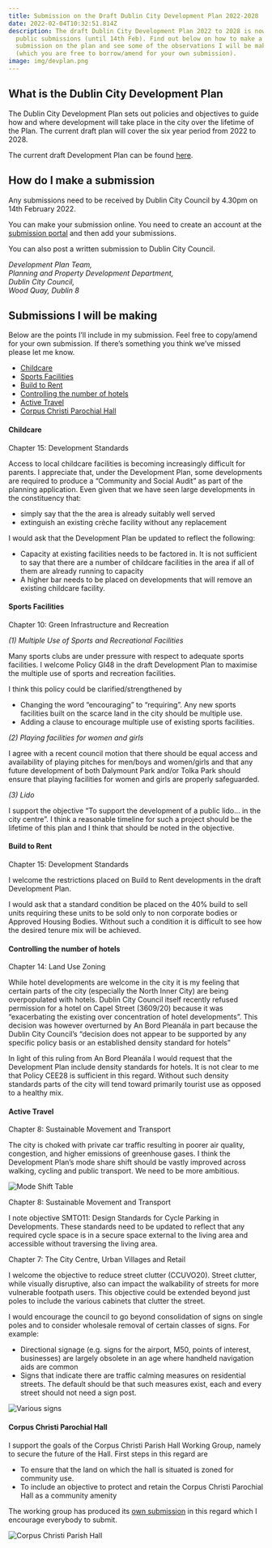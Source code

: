 ```yaml
---
title: Submission on the Draft Dublin City Development Plan 2022-2028
date: 2022-02-04T10:32:51.814Z
description: The draft Dublin City Development Plan 2022 to 2028 is now open for
  public submissions (until 14th Feb). Find out below on how to make a
  submission on the plan and see some of the observations I will be making
  (which you are free to borrow/amend for your own submission).
image: img/devplan.png
---
```

## What is the Dublin City Development Plan

The Dublin City Development Plan sets out policies and objectives to guide how and where development will take place in the city over the lifetime of the Plan. The current draft plan will cover the six year period from 2022 to 2028.

The current draft Development Plan can be found [here](https://www.dublincity.ie/residential/planning/strategic-planning/dublin-city-development-plan/development-plan-2022-2028).

## How do I make a submission

Any submissions need to be received by Dublin City Council by 4.30pm on 14th February 2022.

You can make your submission online. You need to create an account at the [submission portal](https://consult.dublincity.ie/en/consultation/draft-dublin-city-development-plan-2022-2028) and then add your submissions.

You can also post a written submission to Dublin City Council.

*Development Plan Team,*\
*Planning and Property Development Department,*\
*Dublin City Council,*\
*Wood Quay, Dublin 8*

## Submissions I will be making

Below are the points I’ll include in my submission. Feel free to copy/amend for your own submission. If there’s something you think we’ve missed please let me know.

* [Childcare](#childcare)
* [Sports Facilities](#sports)
* [Build to Rent](#buildtorent)
* [Controlling the number of hotels](#hotels)
* [Active Travel](#activetravel)
* [Corpus Christi Parochial Hall](#hall)

<a name="childcare"></a>

#### Childcare

Chapter 15: Development Standards

Access to local childcare facilities is becoming increasingly difficult for parents. I appreciate that, under the Development Plan, some developments are required to produce a “Community and Social Audit” as part of the planning application. Even given that we have seen large developments in the constituency that:

* simply say that the the area is already suitably well served
* extinguish an existing crèche facility without any replacement

I would ask that the Development Plan be updated to reflect the following:

* Capacity at existing facilities needs to be factored in. It is not sufficient to say that there are a number of childcare facilities in the area if all of them are already running to capacity
* A higher bar needs to be placed on developments that will remove an existing childcare facility.

<a name="sports"></a>

#### Sports Facilities

Chapter 10: Green Infrastructure and Recreation

*(1) Multiple Use of Sports and Recreational Facilities*

Many sports clubs are under pressure with respect to adequate sports facilities. I welcome Policy GI48 in the draft Development Plan to maximise the multiple use of sports and recreation facilities.

I think this policy could be clarified/strengthened by

* Changing the word “encouraging” to “requiring”. Any new sports facilities built on the scarce land in the city should be multiple use.
* Adding a clause to encourage multiple use of existing sports facilities.

*(2) Playing facilities for women and girls*

I agree with a recent council motion that there should be equal access and availability of playing pitches for men/boys and women/girls and that any future development of both Dalymount Park and/or Tolka Park should ensure that playing facilities for women and girls are properly safeguarded.

*(3) Lido*

I support the objective “To support the development of a public lido… in the city centre”. I think a reasonable timeline for such a project should be the lifetime of this plan and I think that should be noted in the objective.

<a name="buildtorent"></a>

#### Build to Rent

Chapter 15: Development Standards

I welcome the restrictions placed on Build to Rent developments in the draft Development Plan.

I would ask that a standard condition be placed on the 40% build to sell units requiring these units to be sold only to non corporate bodies or Approved Housing Bodies. Without such a condition it is difficult to see how the desired tenure mix will be achieved.

<a name="hotels"></a>

#### Controlling the number of hotels

Chapter 14: Land Use Zoning

While hotel developments are welcome in the city it is my feeling that certain parts of the city (especially the North Inner City) are being overpopulated with hotels. Dublin City Council itself recently refused permission for a hotel on Capel Street (3609/20) because it was “exacerbating the existing over concentration of hotel developments”. This decision was however overturned by An Bord Pleanála in part because the Dublin City Council’s “decision does not appear to be supported by any specific policy basis or an established density standard for hotels”

In light of this ruling from An Bord Pleanála I would request that the Development Plan include density standards for hotels. It is not clear to me that Policy CEE28 is sufficient in this regard. Without such density standards parts of the city will tend toward primarily tourist use as opposed to a healthy mix.

<a name="activetravel"></a>

#### Active Travel

Chapter 8: Sustainable Movement and Transport

The city is choked with private car traffic resulting in poorer air quality, congestion, and higher emissions of greenhouse gases. I think the Development Plan’s mode share shift should be vastly improved across walking, cycling and public transport. We need to be more ambitious.

![Mode Shift Table](/img/modal-shift.png "Mode Shift Table")

Chapter 8: Sustainable Movement and Transport

I note objective SMTO11: Design Standards for Cycle Parking in Developments. These standards need to be updated to reflect that any required cycle space is in a secure space external to the living area and accessible without traversing the living area.

Chapter 7: The City Centre, Urban Villages and Retail

I welcome the objective to reduce street clutter (CCUVO20). Street clutter, while visually disruptive, also can impact the walkability of streets for more vulnerable footpath users. This objective could be extended beyond just poles to include the various cabinets that clutter the street.

I would encourage the council to go beyond consolidation of signs on single poles and to consider wholesale removal of certain classes of signs. For example:

* Directional signage (e.g. signs for the airport, M50, points of interest, businesses) are largely obsolete in an age where handheld navigation aids are common
* Signs that indicate there are traffic calming measures on residential streets. The default should be that such measures exist, each and every street should not need a sign post.

![Various signs](/img/signs.png "Various signs")

<a name="hall"></a>

#### Corpus Christi Parochial Hall

I support the goals of the Corpus Christi Parish Hall Working Group, namely to secure the future of the Hall. First steps in this regard are

* To ensure that the land on which the hall is situated is zoned for community use.
* To include an objective to protect and retain the Corpus Christi Parochial Hall as a community amenity

The working group has produced its [own submission](https://neasahourigan.com/docs/Submission-to-DCC-Development-Plan-Corpus-Christi-Parochial-Hall.pdf) in this regard which I encourage everybody to submit.

![Corpus Christi Parish Hall](/img/corpus-christi.jpg "Corpus Christi Parish Hall")